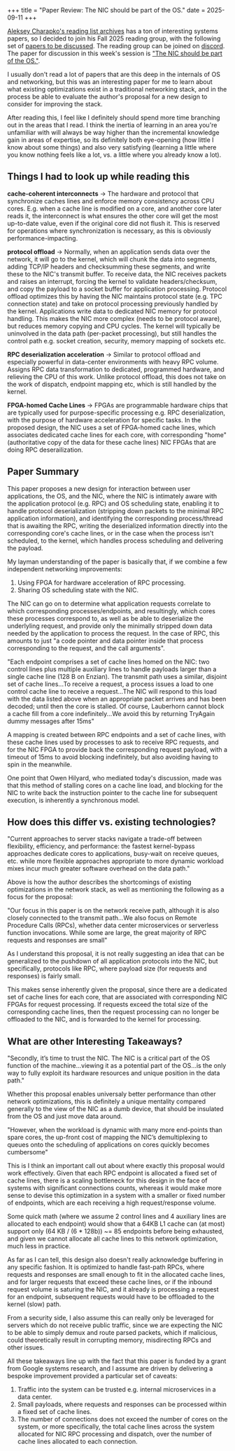 +++
title = "Paper Review: The NIC should be part of the OS."
date = 2025-09-11
+++

[Aleksey Charapko's reading list archives](https://charap.co/) has a ton of interesting systems papers, so I decided to join his Fall 2025 reading group, with the following set of [papers to be discussed](https://charap.co/fall-2025-reading-list-201-210/). The reading group can be joined on [discord](https://discord.gg/VS7J4PAU58). The paper for discussion in this week's session is ["The NIC should be part of the OS."](https://sigops.org/s/conferences/hotos/2025/papers/hotos25-207.pdf).

I usually don't read a lot of papers that are this deep in the internals of OS and networking, but this was an interesting paper for me to learn about what existing optimizations exist in a traditional networking stack, and in the process be able to evaluate the author's proposal for a new design to consider for improving the stack.

After reading this, I feel like I definitely should spend more time branching out in the areas that I read. I think the inertia of learning in an area you're unfamiliar with will always be way higher than the incremental knowledge gain in areas of expertise, so its definitely both eye-opening (how little I know about some things) and also very satisfying (learning a little where you know nothing feels like a lot, vs. a little where you already know a lot).

## Things I had to look up while reading this

**cache-coherent interconnects** -> The hardware and protocol that synchronize caches lines and enforce memory consistency across CPU cores. E.g. when a cache line is modified on a core, and another core later reads it, the interconnect is what ensures the other core will get the most up-to-date value, even if the original core did not flush it. This is reserved for operations where synchronization is necessary, as this is obviously performance-impacting.

**protocol offload** -> Normally, when an application sends data over the network, it will go to the kernel, which will chunk the data into segments, adding TCP/IP headers and checksumming these segments, and write these to the NIC's transmit buffer. To receive data, the NIC receives packets and raises an interrupt, forcing the kernel to validate headers/checksum, and copy the payload to a socket buffer for application processing. Protocol offload optimizes this by having the NIC maintains protocol state (e.g. TPC connection state) and take on protocol processing previously handled by the kernel. Applications write data to dedicated NIC memory for protocol handling. This makes the NIC more complex (needs to be protocol aware), but reduces memory copying and CPU cycles. The kernel will typically be uninvolved in the data path (per-packet processing), but still handles the control path e.g. socket creation, security, memory mapping of sockets etc.

**RPC deserialization acceleration** -> Similar to protocol offload and especially powerful in data-center environments with heavy RPC volume. Assigns RPC data transformation to dedicated, programmed hardware, and relieving the CPU of this work. Unlike protocol offload, this does not take on the work of dispatch, endpoint mapping etc, which is still handled by the kernel.

**FPGA-homed Cache Lines** -> FPGAs are programmable hardware chips that are typically used for purpose-specific processing e.g. RPC deserialization, with the purpose of hardware acceleration for specific tasks. In the proposed design, the NIC uses a set of FPGA-homed cache lines, which associates dedicated cache lines for each core, with corresponding "home" (authoritative copy of the data for these cache lines) NIC FPGAs that are doing RPC deserailization.

## Paper Summary

This paper proposes a new design for interaction between user applications, the OS, and the NIC, where the NIC is intimately aware with the application protocol (e.g. RPC) and OS scheduling state, enabling it to handle protocol deserialization (stripping down packets to the minimal RPC application information), and identifying the corresponding process/thread that is awaiting the RPC, writing the deserialized information directly into the corresponding core's cache lines, or in the case when the process isn't scheduled, to the kernel, which handles process scheduling and delivering the payload.

My layman understanding of the paper is basically that, if we combine a few independent networking improvements:

1. Using FPGA for hardware acceleration of RPC processing.
2. Sharing OS scheduling state with the NIC.

The NIC can go on to determine what application requests correlate to which corresponding processes/endpoints, and resultingly, which cores these processes correspond to, as well as be able to deserialize the underlyling request, and provide only the minimally stripped down data needed by the application to process the request. In the case of RPC, this amounts to just "a code
pointer and data pointer inside that process corresponding to
the request, and the call arguments".

"Each endpoint comprises a set of cache lines homed on the NIC: two control lines plus multiple auxiliary lines to handle payloads larger than a single cache line (128 B on Enzian). The transmit path uses a similar, disjoint set of cache lines...To receive a request, a process issues a load to one control
cache line to receive a request...The NIC will respond to this
load with the data listed above when an appropriate packet
arrives and has been decoded; until then the core is stalled. Of course, Lauberhorn cannot block a cache fill from a core indefinitely...We avoid this by returning TryAgain dummy messages after 15ms"

A mapping is created between RPC endpoints and a set of cache lines, with these cache lines used by processes to ask to receive RPC requests, and for the NIC FPGA to provide back the corresponding request payload, with a timeout of 15ms to avoid blocking indefinitely, but also avoiding having to spin in the meanwhile.

One point that Owen Hilyard, who mediated today's discussion, made was that this method of stalling cores on a cache line load, and blocking for the NIC to write back the instruction pointer to the cache line for subsequent execution, is inherently a synchronous model.

## How does this differ vs. existing technologies?

"Current approaches to server stacks navigate a trade-off between flexibility, efficiency, and performance: the fastest kernel-bypass approaches dedicate cores to applications, busy-wait on receive queues, etc. while more flexible approaches appropriate to more dynamic workload mixes incur much greater software overhead on the data path."

Above is how the author describes the shortcomings of existing optimizations in the network stack, as well as mentioning the following as a focus for the proposal:

"Our focus in this paper is on the network receive path, although it is also closely connected to the transmit path...We also focus on Remote Procedure Calls (RPCs), whether data center microservices or serverless function invocations. While some are large, the great majority of RPC requests and
responses are small"

As I understand this proposal, it is not really suggesting an idea that can be generalized to the pushdown of all application protocols into the NIC, but specifically, protocols like RPC, where payload size (for requests and responses) is fairly small.

This makes sense inherently given the proposal, since there are a dedicated set of cache lines for each core, that are associated with corresponding NIC FPGAs for request processing. If requests exceed the total size of the corresponding cache lines, then the request processing can no longer be offloaded to the NIC, and is forwarded to the kernel for processing.

## What are other Interesting Takeaways?

"Secondly, it’s time to trust the NIC. The NIC is a critical
part of the OS function of the machine...viewing it
as a potential part of the OS...is the only way to fully exploit its hardware resources and unique position in the data path."

Whether this proposal enables universaly better performance than other network optimizations, this is definitely a unique mentality compared generally to the view of the NIC as a dumb device, that should be insulated from the OS and just move data around.

"However, when the workload is dynamic with many more end-points than spare cores, the up-front cost of mapping the NIC’s demultiplexing to queues onto the scheduling of applications on cores quickly becomes cumbersome"

This is I think an important call out about where exactly this proposal would work effectively. Given that each RPC endpoint is allocated a fixed set of cache lines, there is a scaling bottleneck for this design in the face of systems with significant connections counts, whereas it would make more sense to devise this optimization in a system with a smaller or fixed number of endpoints, which are each receiving a high request/response volume.

Some quick math (where we assume 2 control lines and 4 auxiliary lines are allocated to each endpoint) would show that a 64KB L1 cache can (at most) support only (64 KB / (6 * 128b)) ~= 85 endpoints before being exhausted, and given we cannot allocate all cache lines to this network optimization, much less in practice.

As far as I can tell, this design also doesn't really acknowledge buffering in any specific fashion. It is optimized to handle fast-path RPCs, where requests and responses are small enough to fit in the allocated cache lines, and for larger requests that exceed these cache lines, or if the inbound request volume is saturing the NIC, and it already is processing a request for an endpoint, subsequent requests would have to be offloaded to the kernel (slow) path.

From a security side, I also assume this can really only be leveraged for servers which do not receive public traffic, since we are expecting the NIC to be able to simply demux and route parsed packets, which if malicious, could theoretically result in corrupting memory, misdirecting RPCs and other issues.

All these takeaways line up with the fact that this paper is funded by a grant from Google systems research, and I assume are driven by delivering a bespoke improvement provided a particular set of caveats:

1. Traffic into the system can be trusted e.g. internal microservices in a data center.
2. Small payloads, where requests and responses can be processed within a fixed set of cache lines.
3. The number of connections does not exceed the number of cores on the system, or more specifically, the total cache lines across the system allocated for NIC RPC processing and dispatch, over the number of cache lines allocated to each connection.
